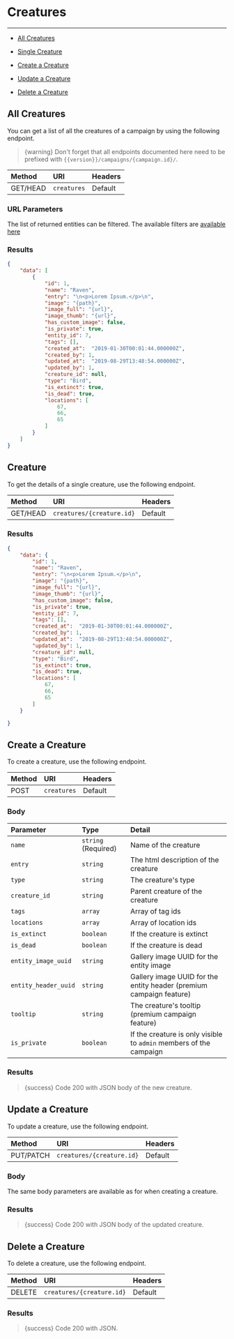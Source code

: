 # Creatures

---

- [All Creatures](#all-creatures)

- [Single Creature](#creature)
- [Create a Creature](#create-creature)
- [Update a Creature](#update-creature)
- [Delete a Creature](#delete-creature)

<a name="all-creatures"></a>
## All Creatures

You can get a list of all the creatures of a campaign by using the following endpoint.

> {warning} Don't forget that all endpoints documented here need to be prefixed with `{{version}}/campaigns/{campaign.id}/`.


| Method | URI | Headers |
| :- |   :-   |  :-  |
| GET/HEAD | `creatures` | Default |

### URL Parameters

The list of returned entities can be filtered. The available filters are [available here](/api-docs/{{version}}/filters)

### Results
```json
{
    "data": [
        {
            "id": 1,
            "name": "Raven",
            "entry": "\n<p>Lorem Ipsum.</p>\n",
            "image": "{path}",
            "image_full": "{url}",
            "image_thumb": "{url}",
            "has_custom_image": false,
            "is_private": true,
            "entity_id": 7,
            "tags": [],
            "created_at":  "2019-01-30T00:01:44.000000Z",
            "created_by": 1,
            "updated_at":  "2019-08-29T13:48:54.000000Z",
            "updated_by": 1,
            "creature_id": null,
            "type": "Bird",
            "is_extinct": true,
            "is_dead": true,
            "locations": [
                67,
                66,
                65
            ]
        }
    ]
}
```

<a name="creature"></a>
## Creature

To get the details of a single creature, use the following endpoint.

| Method | URI | Headers |
| :- |   :-   |  :-  |
| GET/HEAD | `creatures/{creature.id}` | Default |

### Results
```json
{
    "data": {
        "id": 1,
        "name": "Raven",
        "entry": "\n<p>Lorem Ipsum.</p>\n",
        "image": "{path}",
        "image_full": "{url}",
        "image_thumb": "{url}",
        "has_custom_image": false,
        "is_private": true,
        "entity_id": 7,
        "tags": [],
        "created_at":  "2019-01-30T00:01:44.000000Z",
        "created_by": 1,
        "updated_at":  "2019-08-29T13:48:54.000000Z",
        "updated_by": 1,
        "creature_id": null,
        "type": "Bird",
        "is_extinct": true,
        "is_dead": true,
        "locations": [
            67,
            66,
            65
        ]
    }

}
```


<a name="create-creature"></a>
## Create a Creature

To create a creature, use the following endpoint.

| Method | URI | Headers |
| :- |   :-   |  :-  |
| POST | `creatures` | Default |

### Body

| Parameter | Type | Detail |
| :- |   :-   |  :-  |
| `name` | `string` (Required) | Name of the creature |
| `entry` | `string` | The html description of the creature |
| `type` | `string` | The creature's type |
| `creature_id` | `string` | Parent creature of the creature |
| `tags` | `array` | Array of tag ids |
| `locations` | `array` | Array of location ids |
| `is_extinct` | `boolean` | If the creature is extinct |
| `is_dead` | `boolean` | If the creature is dead |
| `entity_image_uuid` | `string` | Gallery image UUID for the entity image                                 |
| `entity_header_uuid` | `string` | Gallery image UUID for the entity header (premium campaign feature) |
| `tooltip`            | `string` | The creature's tooltip (premium campaign feature)                   |
| `is_private` | `boolean` | If the creature is only visible to `admin` members of the campaign |

### Results

> {success} Code 200 with JSON body of the new creature.


<a name="update-creature"></a>
## Update a Creature

To update a creature, use the following endpoint.

| Method | URI | Headers |
| :- |   :-   |  :-  |
| PUT/PATCH | `creatures/{creature.id}` | Default |

### Body

The same body parameters are available as for when creating a creature.

### Results

> {success} Code 200 with JSON body of the updated creature.


<a name="delete-creature"></a>
## Delete a Creature

To delete a creature, use the following endpoint.

| Method | URI | Headers |
| :- |   :-   |  :-  |
| DELETE | `creatures/{creature.id}` | Default |

### Results

> {success} Code 200 with JSON.
